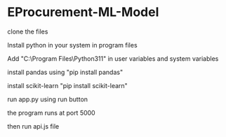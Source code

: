 # EProcurement-ML-Model

clone the files

Install python in your system in program files

Add "C:\Program Files\Python311" in user variables and system variables

install pandas using "pip install pandas"

install scikit-learn "pip install scikit-learn"

run app.py using run button

the program runs at port 5000

then run api.js file
